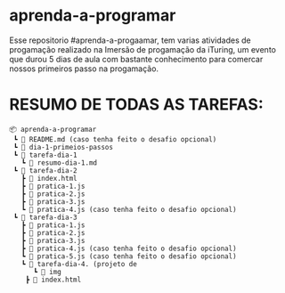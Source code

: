 # aprenda-a-programar

Esse repositorio #aprenda-a-progaamar, tem varias atividades de progamação realizado na Imersão de progamação da iTuring, um evento que durou 5 dias de aula com bastante conhecimento para comercar nossos primeiros passo na progamação.


# RESUMO DE TODAS AS TAREFAS:
```
📦 aprenda-a-programar
 ┗ 📜 README.md (caso tenha feito o desafio opcional)
 ┗ 📂 dia-1-primeios-passos
 ┗ 📂 tarefa-dia-1
   ┗ 📜 resumo-dia-1.md
 ┗ 📂 tarefa-dia-2
   ┣ 📜 index.html
   ┣ 📜 pratica-1.js
   ┣ 📜 pratica-2.js
   ┣ 📜 pratica-3.js
   ┗ 📜 pratica-4.js (caso tenha feito o desafio opcional)
 ┗ 📂 tarefa-dia-3
   ┣ 📜 pratica-1.js
   ┣ 📜 pratica-2.js
   ┣ 📜 pratica-3.js
   ┣ 📜 pratica-4.js (caso tenha feito o desafio opcional)
   ┗ 📜 pratica-5.js (caso tenha feito o desafio opcional)
   ┗ 📂 tarefa-dia-4. (projeto de 
      ┗ 📂 img
    ┣ 📜 index.html
```
